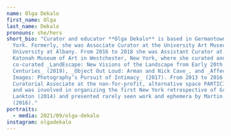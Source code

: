 ```yaml
---
name: Olga Dekalo
first_name: Olga
last_name: Dekalo
pronouns: she/hers
short_bio: "Curator and educator **Olga Dekalo** is based in Germantown, New
  York. Formerly, she was Associate Curator at the University Art Museum at
  University at Albany. From 2016 to 2018 she was Assistant Curator at the
  Katonah Museum of Art in Westchester, New York, where she curated and
  co-curated _LandEscape: New Visions of the Landscape from Early 20th and 21st
  Centuries_ (2019), _Object Out Loud: Arman and Nick Cave_, and _Affecting
  Images: Photography’s Pursuit of Intimacy_ (2017). From 2013 to 2016 she was
  Curatorial Associate at the non-for-profit, alternative space PARTICIPANT INC,
  and was involved in organizing the first New York retrospective of Greer
  Lankton (2014) and presented rarely seen work and ephemera by Martin Wong
  (2016)."
portraits:
  - media: 2021/09/olga-dekalo
instagram: olgadekalo
---
```

